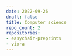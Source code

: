 ```yaml
---
date: 2022-09-26
draft: false
title: Computer science
repo_count: 2
repositories:
- easychair-preprints
- vixra
---
```



